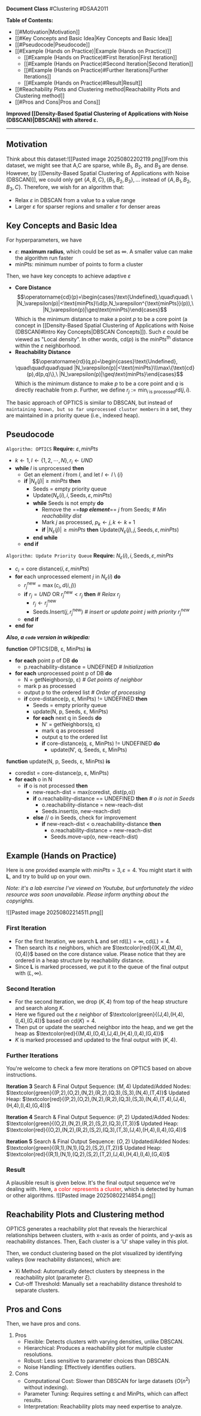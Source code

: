 
**Document Class** #Clustering  #DSAA2011 

**Table of Contents:**
- [[#Motivation|Motivation]]
- [[#Key Concepts and Basic Idea|Key Concepts and Basic Idea]]
- [[#Pseudocode|Pseudocode]]
- [[#Example (Hands on Practice)|Example (Hands on Practice)]]
	- [[#Example (Hands on Practice)#First Iteration|First Iteration]]
	- [[#Example (Hands on Practice)#Second Iteration|Second Iteration]]
	- [[#Example (Hands on Practice)#Further Iterations|Further Iterations]]
	- [[#Example (Hands on Practice)#Result|Result]]
- [[#Reachability Plots and Clustering method|Reachability Plots and Clustering method]]
- [[#Pros and Cons|Pros and Cons]]


**Improved [[Density-Based Spatial Clustering of Applications with Noise (DBSCAN)|DBSCAN]] with altered ε.**

---
## Motivation

Think about this dataset:![[Pasted image 20250802202119.png]]From this dataset, we might see that A,C are sparse, while $B_1$, $B_2$, and $B_3$ are dense. However, by [[Density-Based Spatial Clustering of Applications with Noise (DBSCAN)]], we could only get $\{A,B,C\},\{B_1,B_2,B_3\},...$ instead of $\{A,B_1,B_2,B_3,C\}$. Therefore, we wish for an algorithm that:
- Relax $\varepsilon$ in DBSCAN from a value to a value range
- Larger $\varepsilon$ for sparser regions and smaller $\varepsilon$ for denser areas

## Key Concepts and Basic Idea

For hyperparameters, we have
- $\varepsilon$: **maximum radius**, which could be set as $\infty$. A smaller value can make the algorithm run faster
- $\text{minPts}$: minimum number of points to form a cluster

Then, we have key concepts to achieve adaptive $\varepsilon$
- **Core Distance**$$\operatorname{cd}(p)=\begin{cases}\text{Undefined},\quad\quad\ \ |N_\varepsilon(p)|<\text{minPts}\\d(p,N_\varepsilon^{\text{minPts}}(p)),\ |N_\varepsilon(p)|\geq\text{minPts}\end{cases}$$Which is the minimum distance to make a point $p$ to be a core point (a concept in [[Density-Based Spatial Clustering of Applications with Noise (DBSCAN)#Intro Key Concepts|DBSCAN Concepts]]). Such $\varepsilon$ could be viewed as "Local density". In other words, $\text{cd}(p)$ is the $minPts^\text{th}$ distance within the $\varepsilon$ neighborhood.
- **Reachability Distance**$$\operatorname{rd}(q,p)=\begin{cases}\text{Undefined}, \quad\quad\quad\quad |N_\varepsilon(p)|<\text{minPts}\\\max\{\text{cd}(p),d(p,q)\},\ |N_\varepsilon(p)|\geq\text{minPts}\end{cases}$$Which is the minimum distance to make $p$ to be a core point and $q$ is directly reachable from $p$. Further, we define $r_j:=\min_{i\text{ is processed}}\text{rd}(j,i)$.

The basic approach of OPTICS is similar to DBSCAN, but instead of `maintaining known, but so far unprocessed cluster members` in a set, they are maintained in a priority queue (i.e., indexed heap).

## Pseudocode

`Algorithm: OPTICS`
**Require:** $\varepsilon, minPts$
- $k\gets1, I\gets\{1,2,\cdots,N\}, r_i\gets UND$
- **while** $I$ is unprocessed **then**
	- Get an element $i$ from $I$, and let $I\gets I\setminus\{i\}$
	- **if** $|N_\varepsilon(j)|\geq minPts$ **then**
		- Seeds $=$ empty priority queue
		- $\text{Update}\left(N_\varepsilon(i), i, \text{Seeds}, \varepsilon, minPts\right)$
		- **while** Seeds is not empty **do**
			- Remove the ==***top element***== $j$ from Seeds; *# Min reachability dist*
			- Mark $j$ as processed, $p_k\gets j, k\gets k+1$
			- **if** $|N_\varepsilon(j)|\geq minPts$ **then** $\text{Update}(N_\varepsilon(j),j,\text{Seeds},\varepsilon, minPts)$
		- **end while**
	- **end if**

`Algorithm: Update Priority Queue`
**Require:** $N_\varepsilon(i),i,\text{Seeds},\varepsilon, minPts$
- $c_i=\text{core distance}(i,\varepsilon,minPts)$
- **for** each unprocessed element $j$ in $N_\varepsilon(i)$ **do**
	- $r_j^\text{new}=\max(c_i,d(i,j))$
	- **if** $r_j=UND\ \text{OR}\ r_j^\text{new}<r_j$ **then** *# Relax $r_j$*
		- $r_j\gets r_j^\text{new}$
		- Seeds.Insert$(j,r_j^\text{new})$ *# insert or update point j with priority $r_j^\text{new}$*
	- **end if**
- **end for**

***Also, a `code` version in wikipedia:***

**function** OPTICS(DB, ε, MinPts) **is**
- **for each** point p of DB **do**
	- p.reachability-distance = UNDEFINED                   _# Initialization_
- **for each** unprocessed point p of DB **do**
	- N = getNeighbors(p, ε)                                  _# Get points of neighbor_
	- mark p as processed
	- output p to the ordered list                               _# Order of processing_
	- **if** core-distance(p, ε, MinPts) != UNDEFINED **then**
		- Seeds = empty priority queue
		- update(N, p, Seeds, ε, MinPts)
		- **for each** next q in Seeds **do**
			- N' = getNeighbors(q, ε)
			- mark q as processed
			- output q to the ordered list
			- **if** core-distance(q, ε, MinPts) != UNDEFINED **do**
				- update(N', q, Seeds, ε, MinPts)

**function** update(N, p, Seeds, ε, MinPts) **is**
- coredist = core-distance(p, ε, MinPts)
- **for each** o in N
	- **if** o is not processed **then**
		- new-reach-dist = max(coredist, dist(p,o))
		- **if** o.reachability-distance == UNDEFINED **then** _# o is not in Seeds_
			- o.reachability-distance = new-reach-dist
			- Seeds.insert(o, new-reach-dist)
		- **else**               // o in Seeds, check for improvement
			- **if** new-reach-dist < o.reachability-distance **then**
				- o.reachability-distance = new-reach-dist
				- Seeds.move-up(o, new-reach-dist)


## Example (Hands on Practice)

Here is one provided example with $minPts=3,\varepsilon=4$. You might start it with **L**, and try to build up on your own.

*Note: it's a lab exercise I've viewed on Youtube, but unfortunately the video resource was soon unavailable. Please inform anything about the copyrights.*

![[Pasted image 20250802214511.png]]

### First Iteration

- For the first Iteration, we search **L** and set $\text{rd}(L)=\infty, \text{cd}(L)=4$.
- Then search its $\varepsilon$ neighbors, which are $\textcolor{red}{(K,4),(M,4),(O,4)}$ based on the core distance value. Please notice that they are ordered in a heap structure by reachability distance.
- Since **L** is marked processed, we put it to the queue of the final output with $(L,\infty)$.

### Second Iteration

- For the second Iteration, we drop $(K,4)$ from top of the heap structure and search along $K$.
- Here we figured out the $\varepsilon$ neighbor of $\textcolor{green}{(J,4),(H,4),(I,4),(G,4)}$ based on $\text{cd}(K)=4$.
- Then put or update the searched neighbor into the heap, and we get the heap as $\textcolor{red}{(M,4),(O,4),(J,4),(H,4),(I,4),(G,4)}$
- $K$ is marked processed and updated to the final output with $(K,4)$.

### Further Iterations

You're welcome to check a few more iterations on OPTICS based on above instructions.

**Iteration 3**
	Search & Final Output Sequence: $(M,4)$
	Updated/Added Nodes: $\textcolor{green}{(P,2),(O,2),(N,2),(R,2),(Q,3),(S,3),(N,4),(T,4)}$
	Updated Heap: $\textcolor{red}{(P,2),(O,2),(N,2),(R,2),(Q,3),(S,3),(N,4),(T,4),(J,4),(H,4),(I,4),(G,4)}$
	
**Iteration 4**
	Search & Final Output Sequence: $(P,2)$
	Updated/Added Nodes: $\textcolor{green}{(O,2),(N,2),(R,2),(S,2),(Q,3),(T,3)}$
	Updated Heap: $\textcolor{red}{(O,2),(N,2),(R,2),(S,2),(Q,3),(T,3),(J,4),(H,4),(I,4),(G,4)}$
	
**Iteration 5**
	Search & Final Output Sequence: $(O,2)$
	Updated/Added Nodes: $\textcolor{green}{(R,1),(N,1),(Q,2),(S,2),(T,2)}$
	Updated Heap: $\textcolor{red}{(R,1),(N,1),(Q,2),(S,2),(T,2),(J,4),(H,4),(I,4),(G,4)}$
	

### Result
A plausible result is given below. It's the final output sequence we're dealing with. Here, <font color=red>a color represents a cluster</font>, which is detected by human or other algorithms.
![[Pasted image 20250802214854.png]]

## Reachability Plots and Clustering method

OPTICS generates a reachability plot that reveals the hierarchical relationships between clusters, with x-axis as order of points, and y-axis as reachability distances. Then, Each cluster is a 'U' shape valley in this plot.

Then, we conduct clustering based on the plot visualized by identifying valleys (low reachability distances), which are:
- Xi Method: Automatically detect clusters by steepness in the reachability plot (parameter $\xi$).
- Cut-off Threshold: Manually set a reachability distance threshold to separate clusters.

## Pros and Cons

Then, we have pros and cons.
1. Pros
	- Flexible: Detects clusters with varying densities, unlike DBSCAN.
	- Hierarchical: Produces a reachability plot for multiple cluster resolutions.
	- Robust: Less sensitive to parameter choices than DBSCAN.
	- Noise Handling: Effectively identifies outliers.
2. Cons
	- Computational Cost: Slower than DBSCAN for large datasets $(O(n^{2})$ without indexing).
	- Parameter Tuning: Requires setting ε and MinPts, which can affect results.
	- Interpretation: Reachability plots may need expertise to analyze.
